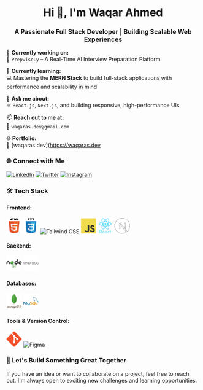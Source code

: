 <h1 align="center">Hi 👋, I'm Waqar Ahmed</h1>
<h3 align="center">A Passionate Full Stack Developer | Building Scalable Web Experiences</h3>

🔭 **Currently working on:**  
🚀 `PrepwiseLy` – A Real-Time AI Interview Preparation Platform

🌱 **Currently learning:**  
💻 Mastering the **MERN Stack** to build full-stack applications with performance and scalability in mind

💬 **Ask me about:**  
⚛️ `React.js`, `Next.js`, and building responsive, high-performance UIs

📫 **Reach out to me at:**  
📧 `waqaras.dev@gmail.com`

🌐 **Portfolio:**  
🔗 [waqaras.dev](https://waqaras.dev


### 🌐 Connect with Me
<p align="left">
  <a href="https://linkedin.com/in/waqaras" target="_blank"><img src="https://raw.githubusercontent.com/rahuldkjain/github-profile-readme-generator/master/src/images/icons/Social/linked-in-alt.svg" alt="LinkedIn" width="30"/></a>
    <a href="https://twitter.com/waqarhere147" target="_blank"><img src="https://raw.githubusercontent.com/rahuldkjain/github-profile-readme-generator/master/src/images/icons/Social/twitter.svg" alt="Twitter" width="30"/></a>
  <a href="https://instagram.com/the_waqaras" target="_blank"><img src="https://raw.githubusercontent.com/rahuldkjain/github-profile-readme-generator/master/src/images/icons/Social/instagram.svg" alt="Instagram" width="30"/></a>
</p>


### 🛠️ Tech Stack

#### Frontend:
<p>
  <img src="https://raw.githubusercontent.com/devicons/devicon/master/icons/html5/html5-original-wordmark.svg" alt="HTML5" width="40"/>
  <img src="https://raw.githubusercontent.com/devicons/devicon/master/icons/css3/css3-original-wordmark.svg" alt="CSS3" width="40"/>
  <img src="https://www.vectorlogo.zone/logos/tailwindcss/tailwindcss-icon.svg" alt="Tailwind CSS" width="40"/>
  <img src="https://raw.githubusercontent.com/devicons/devicon/master/icons/javascript/javascript-original.svg" alt="JavaScript" width="40"/>
  <img src="https://raw.githubusercontent.com/devicons/devicon/master/icons/react/react-original-wordmark.svg" alt="React.js" width="40"/>
  <img src="https://raw.githubusercontent.com/devicons/devicon/master/icons/nextjs/nextjs-line.svg" alt="Next.js" width="40"/>
</p>

#### Backend:
<p>
  <img src="https://raw.githubusercontent.com/devicons/devicon/master/icons/nodejs/nodejs-original-wordmark.svg" alt="Node.js" width="40"/>
  <img src="https://raw.githubusercontent.com/devicons/devicon/master/icons/express/express-original-wordmark.svg" alt="Express.js" width="40"/>
</p>

#### Databases:
<p>
  <img src="https://raw.githubusercontent.com/devicons/devicon/master/icons/mongodb/mongodb-original-wordmark.svg" alt="MongoDB" width="40"/>
  <img src="https://raw.githubusercontent.com/devicons/devicon/master/icons/mysql/mysql-original-wordmark.svg" alt="MySQL" width="40"/>
</p>

#### Tools & Version Control:
<p>
  <img src="https://raw.githubusercontent.com/devicons/devicon/master/icons/git/git-original.svg" alt="Git" width="40"/>
  <img src="https://www.vectorlogo.zone/logos/figma/figma-icon.svg" alt="Figma" width="40"/>
</p>

### 🚀 Let's Build Something Great Together
If you have an idea or want to collaborate on a project, feel free to reach out. I'm always open to exciting new challenges and learning opportunities.
